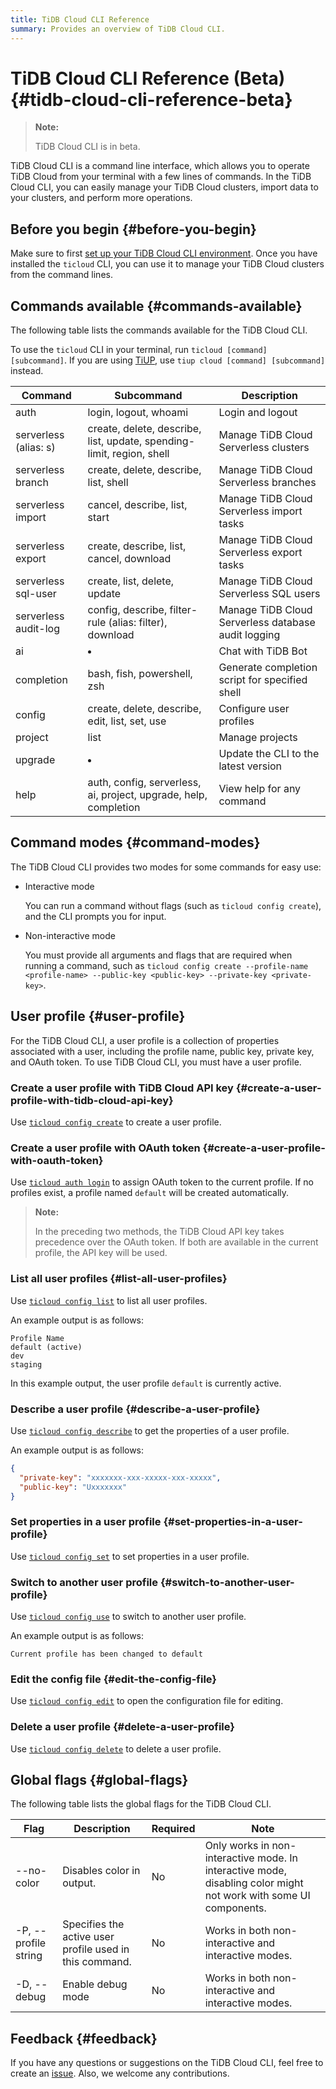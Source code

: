 ```yaml
---
title: TiDB Cloud CLI Reference
summary: Provides an overview of TiDB Cloud CLI.
---
```


# TiDB Cloud CLI Reference (Beta) {#tidb-cloud-cli-reference-beta}

> **Note:**
>
> TiDB Cloud CLI is in beta.

TiDB Cloud CLI is a command line interface, which allows you to operate TiDB Cloud from your terminal with a few lines of commands. In the TiDB Cloud CLI, you can easily manage your TiDB Cloud clusters, import data to your clusters, and perform more operations.

## Before you begin {#before-you-begin}

Make sure to first [set up your TiDB Cloud CLI environment](/tidb-cloud/get-started-with-cli.md). Once you have installed the `ticloud` CLI, you can use it to manage your TiDB Cloud clusters from the command lines.

## Commands available {#commands-available}

The following table lists the commands available for the TiDB Cloud CLI.

To use the `ticloud` CLI in your terminal, run `ticloud [command] [subcommand]`. If you are using [TiUP](https://docs.pingcap.com/tidb/stable/tiup-overview), use `tiup cloud [command] [subcommand]` instead.

| Command               | Subcommand                                                            | Description                                         |
| --------------------- | --------------------------------------------------------------------- | --------------------------------------------------- |
| auth                  | login, logout, whoami                                                 | Login and logout                                    |
| serverless (alias: s) | create, delete, describe, list, update, spending-limit, region, shell | Manage TiDB Cloud Serverless clusters               |
| serverless branch     | create, delete, describe, list, shell                                 | Manage TiDB Cloud Serverless branches               |
| serverless import     | cancel, describe, list, start                                         | Manage TiDB Cloud Serverless import tasks           |
| serverless export     | create, describe, list, cancel, download                              | Manage TiDB Cloud Serverless export tasks           |
| serverless sql-user   | create, list, delete, update                                          | Manage TiDB Cloud Serverless SQL users              |
| serverless audit-log  | config, describe, filter-rule (alias: filter), download               | Manage TiDB Cloud Serverless database audit logging |
| ai                    | <li></li>                                                             | Chat with TiDB Bot                                  |
| completion            | bash, fish, powershell, zsh                                           | Generate completion script for specified shell      |
| config                | create, delete, describe, edit, list, set, use                        | Configure user profiles                             |
| project               | list                                                                  | Manage projects                                     |
| upgrade               | <li></li>                                                             | Update the CLI to the latest version                |
| help                  | auth, config, serverless, ai, project, upgrade, help, completion      | View help for any command                           |

## Command modes {#command-modes}

The TiDB Cloud CLI provides two modes for some commands for easy use:

-   Interactive mode

    You can run a command without flags (such as `ticloud config create`), and the CLI prompts you for input.

-   Non-interactive mode

    You must provide all arguments and flags that are required when running a command, such as `ticloud config create --profile-name <profile-name> --public-key <public-key> --private-key <private-key>`.

## User profile {#user-profile}

For the TiDB Cloud CLI, a user profile is a collection of properties associated with a user, including the profile name, public key, private key, and OAuth token. To use TiDB Cloud CLI, you must have a user profile.

### Create a user profile with TiDB Cloud API key {#create-a-user-profile-with-tidb-cloud-api-key}

Use [`ticloud config create`](/tidb-cloud/ticloud-config-create.md) to create a user profile.

### Create a user profile with OAuth token {#create-a-user-profile-with-oauth-token}

Use [`ticloud auth login`](/tidb-cloud/ticloud-auth-login.md) to assign OAuth token to the current profile. If no profiles exist, a profile named `default` will be created automatically.

> **Note:**
>
> In the preceding two methods, the TiDB Cloud API key takes precedence over the OAuth token. If both are available in the current profile, the API key will be used.

### List all user profiles {#list-all-user-profiles}

Use [`ticloud config list`](/tidb-cloud/ticloud-config-list.md) to list all user profiles.

An example output is as follows:

    Profile Name
    default (active)
    dev
    staging

In this example output, the user profile `default` is currently active.

### Describe a user profile {#describe-a-user-profile}

Use [`ticloud config describe`](/tidb-cloud/ticloud-config-describe.md) to get the properties of a user profile.

An example output is as follows:

```json
{
  "private-key": "xxxxxxx-xxx-xxxxx-xxx-xxxxx",
  "public-key": "Uxxxxxxx"
}
```

### Set properties in a user profile {#set-properties-in-a-user-profile}

Use [`ticloud config set`](/tidb-cloud/ticloud-config-set.md) to set properties in a user profile.

### Switch to another user profile {#switch-to-another-user-profile}

Use [`ticloud config use`](/tidb-cloud/ticloud-config-use.md) to switch to another user profile.

An example output is as follows:

    Current profile has been changed to default

### Edit the config file {#edit-the-config-file}

Use [`ticloud config edit`](/tidb-cloud/ticloud-config-edit.md) to open the configuration file for editing.

### Delete a user profile {#delete-a-user-profile}

Use [`ticloud config delete`](/tidb-cloud/ticloud-config-delete.md) to delete a user profile.

## Global flags {#global-flags}

The following table lists the global flags for the TiDB Cloud CLI.

| Flag                 | Description                                             | Required | Note                                                                                                             |
| -------------------- | ------------------------------------------------------- | -------- | ---------------------------------------------------------------------------------------------------------------- |
| --no-color           | Disables color in output.                               | No       | Only works in non-interactive mode. In interactive mode, disabling color might not work with some UI components. |
| -P, --profile string | Specifies the active user profile used in this command. | No       | Works in both non-interactive and interactive modes.                                                             |
| -D, --debug          | Enable debug mode                                       | No       | Works in both non-interactive and interactive modes.                                                             |

## Feedback {#feedback}

If you have any questions or suggestions on the TiDB Cloud CLI, feel free to create an [issue](https://github.com/tidbcloud/tidbcloud-cli/issues/new/choose). Also, we welcome any contributions.
